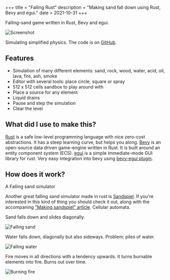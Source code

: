 +++
title = "Falling Rust"
description = "Making sand fall down using Rust, Bevy and egui."
date = 2021-10-31
+++

Falling-sand game written in Rust, Bevy and egui.

![Screenshot](/falling-rust/screenshot.png)

Simulating simplified physics. The code is on [GitHub](https://github.com/grunnt/falling-rust).

## Features
- Simulation of many different elements: sand, rock, wood, water, acid, oil, lava, fire, ash, smoke
- Editor with several tools: place circle, square or spray
- 512 x 512 cells sandbox to play around with
- Place a source for any element
- Liquid drains
- Pause and step the simulation
- Clear the level

## What did I use to make this?
[Rust](https://www.rust-lang.org/) is a safe low-level programming language with nice zero-cost abstractions. It has a steep learning curve, but helps you along. [Bevy](https://bevyengine.org/) is an open-source data driven game-engine written in Rust. It is built around an entity component system (ECS). [egui](https://github.com/emilk/egui) is a simple immediate-mode GUI library for rust. Very easy integration into bevy using [bevy-egui plugin](https://github.com/mvlabat/bevy_egui).

## How does it work?
A Falling sand simulator 

Another great falling sand simulator made in rust is [Sandspiel](https://sandspiel.club). If you're interested in this kind of thing you should check it out, along with the accompaning ["Making sandspiel" article](https://maxbittker.com/making-sandspiel).
Cellular automata.

Sand falls down and slides diagonally.

![Falling sand](/falling-rust/falling-sand.gif)

Water falls down, diagonally but also sideways. Problem: piles of water.

![Falling water](/falling-rust/falling-water.gif)

Fire moves in all directions with a tendency upwards. It turns burnable elements into fire. Burns out over time.

![Burning fire](/falling-rust/burning-fire.gif)
